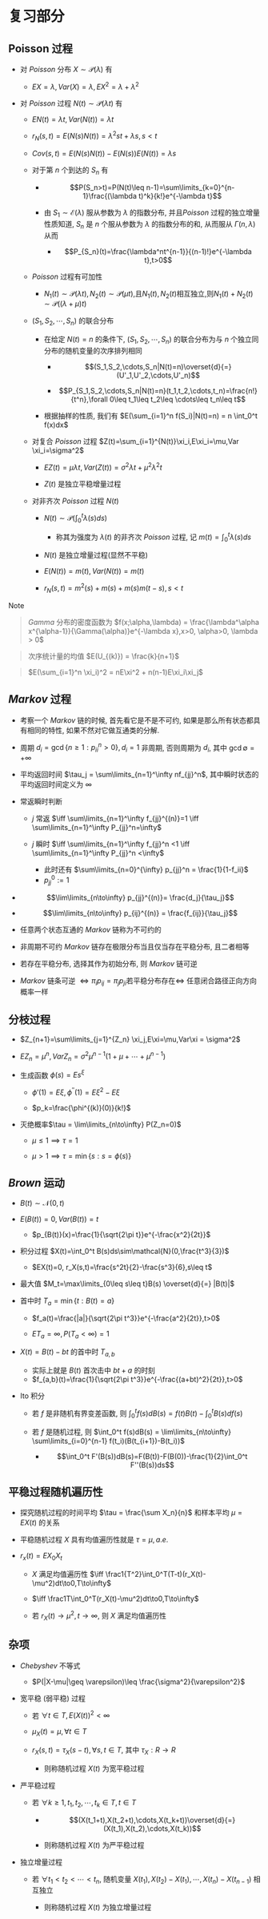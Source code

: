 # 复习部分

## Poisson 过程

- 对 $Poisson$ 分布 $X\sim \mathcal{P}(\lambda)$ 有

    - $EX=\lambda, Var(X)=\lambda, EX^2=\lambda+\lambda^2$


- 对 $Poisson$ 过程 $N(t)\sim \mathcal{P}(\lambda t)$ 有

    - $EN(t)=\lambda t, Var(N(t))=\lambda t$

    - $r_N(s,t)=E(N(s)N(t))=\lambda^2st+\lambda s, s<t$

    - $Cov(s,t)=E(N(s)N(t))-E(N(s))E(N(t))=\lambda s$

    - 对于第 $n$ 个到达的 $S_n$ 有

        - $$P(S_n>t)=P(N(t)\leq n-1)=\sum\limits_{k=0}^{n-1}\frac{(\lambda t)^k}{k!}e^{-\lambda t}$$

        - 由 $S_1 \sim \mathcal{E}(\lambda)$ 服从参数为 $\lambda$ 的指数分布, 并且$Poisson$ 过程的独立增量性质知道, $S_n$ 是 $n$ 个服从参数为 $\lambda$ 的指数分布的和, 从而服从 $\Gamma(n,\lambda)$ 从而

            - $$P_{S_n}(t)=\frac{\lambda^nt^{n-1}}{(n-1)!}e^{-\lambda t},t>0$$


    - $Poisson$ 过程有可加性

        - $N_1(t)\sim \mathcal{P}(\lambda t),N_2(t)\sim \mathcal{P}(\mu t)$,且$N_1(t),N_2(t)$相互独立,则$N_1(t)+N_2(t)\sim \mathcal{P}((\lambda+\mu)t)$

    - $(S_1,S_2,\cdots,S_n)$ 的联合分布

        - 在给定 $N(t)=n$ 的条件下, $(S_1,S_2,\cdots,S_n)$ 的联合分布为与 $n$ 个独立同分布的随机变量的次序排列相同
            - $$(S_1,S_2,\cdots,S_n|N(t)=n)\overset{d}{=}(U'_1,U'_2,\cdots,U'_n)$$
            
            - $$P_{S_1,S_2,\cdots,S_n|N(t)=n}(t_1,t_2,\cdots,t_n)=\frac{n!}{t^n},\forall 0\leq t_1\leq t_2\leq \cdots\leq t_n\leq t$$

        - 根据抽样的性质, 我们有 $E(\sum_{i=1}^n f(S_i)|N(t)=n) = n \int_0^t f(x)dx$


    - 对复合 $Poisson$ 过程 $Z(t)=\sum_{i=1}^{N(t)}\xi_i,E\xi_i=\mu,Var \xi_i=\sigma^2$

        - $EZ(t)=\mu\lambda t, Var(Z(t))=\sigma^2\lambda t+\mu^2\lambda^2t$

        - $Z(t)$ 是独立平稳增量过程 

    - 对非齐次 $Poisson$ 过程 $N(t)$
        
        - $N(t)\sim \mathcal{P}(\int_0^t \lambda(s)ds)$

            - 称其为强度为 $\lambda(t)$ 的非齐次 $Poisson$ 过程, 记 $m(t)=\int_0^t \lambda(s)ds$

        - $N(t)$ 是独立增量过程(显然不平稳)

        - $E(N(t))=m(t), Var(N(t))=m(t)$

        - $r_N(s,t)=m^2(s)+m(s)+m(s)m(t-s),s<t$

> [!NOTE]

> $Gamma$ 分布的密度函数为 $f(x;\alpha,\lambda) = \frac{\lambda^\alpha x^{\alpha-1}}{\Gamma(\alpha)}e^{-\lambda x},x>0, \alpha>0, \lambda > 0$

> 次序统计量的均值 $E(U_{(k)}) = \frac{k}{n+1}$

> $E(\sum_{i=1}^n \xi_i)^2 = nE\xi^2 + n(n-1)E\xi_i\xi_j$


## $Markov$ 过程

- 考察一个 $Markov$ 链的时候, 首先看它是不是不可约, 如果是那么所有状态都具有相同的特性, 如果不然对它做互通类的分解.

- 周期 $d_i = \gcd \{n\geq 1:p_{ii}^n>0\}, d_i = 1$ 非周期, 否则周期为 $d_i$, 其中 $\gcd \emptyset = +\infty$


- 平均返回时间 $\tau_j = \sum\limits_{n=1}^\infty nf_{jj}^n$, 其中瞬时状态的平均返回时间定义为 $\infty$

- 常返瞬时判断 

    - $j$ 常返 $\iff \sum\limits_{n=1}^\infty f_{jj}^{(n)}=1 \iff \sum\limits_{n=1}^\infty P_{jj}^n=\infty$

    - $j$ 瞬时 $\iff \sum\limits_{n=1}^\infty f_{jj}^n <1 \iff \sum\limits_{n=1}^\infty P_{jj}^n <\infty$

        - 此时还有 $\sum\limits_{n=0}^{\infty} p_{jj}^n = \frac{1}{1-f_ii}$
        - $p_{jj}^0 := 1$

- $$\lim\limits_{n\to\infty} p_{jj}^{(n)}= \frac{d_j}{\tau_j}$$

- $$\lim\limits_{n\to\infty} p_{ij}^{(n)} = \frac{f_{ij}}{\tau_j}$$

- 任意两个状态互通的 $Markov$ 链称为不可约的

- 非周期不可约 $Markov$ 链存在极限分布当且仅当存在平稳分布, 且二者相等

- 若存在平稳分布, 选择其作为初始分布, 则 $Markov$ 链可逆

- $Markov$ 链条可逆 $\iff \pi_ip_{ij}=\pi_jp_{ji}\text{若平稳分布存在} \iff$ 任意闭合路径正向方向概率一样


## 分枝过程

- $Z_{n+1}=\sum\limits_{j=1}^{Z_n} \xi_j,E\xi=\mu,Var\xi = \sigma^2$

- $EZ_n = \mu^n, Var Z_n = \sigma^2 \mu^{n-1} (1+\mu+\cdots +\mu^{n-1})$

- 生成函数 $\phi(s)=Es^\xi$

    - $\phi'(1)=E\xi, \phi^{''}(1)=E\xi^2-E\xi$

    - $p_k=\frac{\phi^{(k)}(0)}{k!}$


- 灭绝概率$\tau = \lim\limits_{n\to\infty} P(Z_n=0)$

    - $\mu \leq 1\implies \tau = 1$

    - $\mu > 1\implies \tau = \min\{s:s=\phi(s)\}$

## $Brown$ 运动

- $B(t)\sim \mathcal{N}(0,t)$

- $E(B(t))=0, Var(B(t))=t$

    - $p_{B(t)}(x)=\frac{1}{\sqrt{2\pi t}}e^{-\frac{x^2}{2t}}$

- 积分过程 $X(t)=\int_0^t B(s)ds\sim\mathcal{N}(0,\frac{t^3}{3})$

    - $EX(t)=0, r_X(s,t)=\frac{s^2t}{2}-\frac{s^3}{6},s\leq t$

- 最大值 $M_t=\max\limits_{0\leq s\leq t}B(s) \overset{d}{=} |B(t)|$

- 首中时 $T_a=\min\{t:B(t)=a\}$

    - $f_a(t)=\frac{|a|}{\sqrt{2\pi t^3}}e^{-\frac{a^2}{2t}},t>0$

    - $ET_a=\infty,P(T_a<\infty)=1$

- $X(t)=B(t)-bt$ 的首中时 $T_{a,b}$

    - 实际上就是 $B(t)$ 首次击中 $bt+a$ 的时刻
    - $f_{a,b}(t)=\frac{1}{\sqrt{2\pi t^3}}e^{-\frac{(a+bt)^2}{2t}},t>0$


- Ito 积分

    - 若 $f$ 是非随机有界变差函数, 则 $\int_0^t f(s)dB(s) = f(t)B(t)-\int_0^t B(s)df(s)$
    - 若 $f$ 是随机过程, 则 $\int_0^t f(s)dB(s) = \lim\limits_{n\to\infty} \sum\limits_{i=0}^{n-1} f(t_i)(B(t_{i+1})-B(t_i))$

        - $$\int_0^t F'(B(s))dB(s)=F(B(t))-F(B(0))-\frac{1}{2}\int_0^t F''(B(s))ds$$


## 平稳过程随机遍历性

- 探究随机过程的时间平均 $\tau = \frac{\sum X_n}{n}$ 和样本平均 $\mu = EX(t)$ 的关系


- 平稳随机过程 $X$ 具有均值遍历性就是 $\tau=\mu,a.e.$

- $r_x(t)=EX_0X_t$

    - $X$ 满足均值遍历性 $\iff \frac1{T^2}\int_0^T(T-t)(r_X(t)-\mu^2)dt\to0,T\to\infty$

    - $\iff \frac1T\int_0^T(r_X(t)-\mu^2)dt\to0,T\to\infty$

    - 若 $r_X(t) \to \mu^2, t\to\infty$, 则 $X$ 满足均值遍历性


## 杂项

- $Chebyshev$ 不等式

    - $P(|X-\mu|\geq \varepsilon)\leq \frac{\sigma^2}{\varepsilon^2}$


- 宽平稳 (弱平稳) 过程

    - 若 $\forall t\in T, E(X(t))^2<\infty$
    
    - $\mu_X(t)=\mu, \forall t\in T$

    - $r_X(s,t)=\tau_X(s-t), \forall s,t\in T$, 其中 $\tau_X:R\to R$

        - 则称随机过程 $X(t)$ 为宽平稳过程

- 严平稳过程

    - 若 $\forall k\geq 1, t_1,t_2,\cdots,t_k\in T, t\in T$

        - $$(X(t_1+t),X(t_2+t),\cdots,X(t_k+t))\overset{d}{=}(X(t_1),X(t_2),\cdots,X(t_k))$$

        - 则称随机过程 $X(t)$ 为严平稳过程

- 独立增量过程

    - 若 $\forall t_1<t_2<\cdots<t_n$, 随机变量 $X(t_1),X(t_2)-X(t_1),\cdots,X(t_n)-X(t_{n-1})$ 相互独立

        - 则称随机过程 $X(t)$ 为独立增量过程


